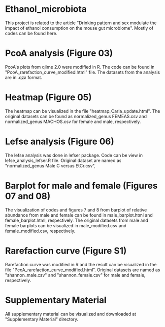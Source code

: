 # Ethanol_microbiota
This project is related to the article "Drinking pattern and sex modulate the impact of ethanol consumption on the mouse gut microbiome". Mostly of codes can be found here. 

# PcoA analysis (Figure 03)

PcoA's plots from qiime 2.0 were modified in R. The code can be found in "PcoA_rarefaction_curve_modified.html" file. The datasets from the analysis are in .qza format.

# Heatmap (Figure 05)

The heatmap can be visualized in the file "heatmap_Carla_update.html". The original datasets can be found as normalized_genus FEMEAS.csv and normalized_genus MACHOS.csv for female and male, respectively.

# Lefse analysis (Figure 06)

The lefse analysis was done in lefser package. Code can be view in lefse_analysis_lefser.R file. Original dataset are named as "normalized_genus Male C versus EtCr.csv", 

# Barplot for male and female (Figures 07 and 08)

The visualization of codes and figures 7 and 8 from barplot of relative abundance from male and female can be found in male_barplot.html and female_barplot.html, respectively. The original datasets from male and female barplots can be visualized in male_modified.csv and female_modified.csv, respectively.

# Rarefaction curve (Figure S1)

Rarefaction curve was modified in R and the result can be visualized in the file "PcoA_rarefaction_curve_modified.html". Original datasets are named as "shannon_male.csv" and "shannon_female.csv" for male and female, respectively.

# Supplementary Material

All supplementary material can be visualized and downloaded at "Supplementary Material" directory.
